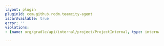 ```yaml
---
layout: plugin
pluginId: com.github.rodm.teamcity-agent
isJarAvailable: true
error: ''
violations:
- {name: org/gradle/api/internal/project/ProjectInternal, type: internal-api-usage}

---
```

